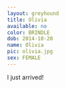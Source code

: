 ```yaml
---
layout: greyhound
title: Olivia
available: no
color: BRINDLE
dob: 2014-10-20
name: Olivia
pic: olivia.jpg
sex: FEMALE
---
```


I just arrived!
